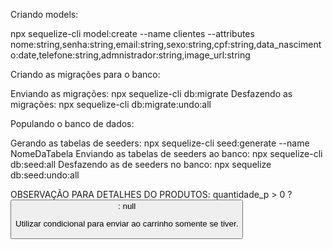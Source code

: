 Criando models:

npx sequelize-cli model:create --name clientes --attributes nome:string,senha:string,email:string,sexo:string,cpf:string,data_nascimento:date,telefone:string,admnistrador:string,image_url:string


Criando as migrações para o banco:

Enviando as migrações: npx sequelize-cli db:migrate
Desfazendo as migrações: npx sequelize-cli db:migrate:undo:all


Populando o banco de dados:

Gerando as tabelas de seeders: npx sequelize-cli seed:generate --name NomeDaTabela
Enviando as tabelas de seeders ao banco: npx sequelize-cli db:seed:all
Desfazendo as de seeders no banco: npx sequelize db:seed:undo:all



OBSERVAÇÃO PARA DETALHES DO PRODUTOS: 
quantidade_p > 0 ? <button class=“tamanho”> : null

Utilizar condicional para enviar ao carrinho somente se tiver. 